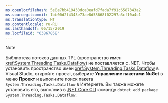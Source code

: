 ```yaml
---
ms.openlocfilehash: 5e0e7bb419438dca0eafd7fada7f91c6587343a2
ms.sourcegitcommit: 1bb00d2f4343e73ae8d58668f02297a3cf10a4c1
ms.translationtype: HT
ms.contentlocale: ru-RU
ms.lasthandoff: 06/15/2019
ms.locfileid: "63867858"
---
```

> [!NOTE]
> Библиотека потоков данных TPL (пространство имен <xref:System.Threading.Tasks.Dataflow>) не поставляется с .NET. Чтобы установить пространство имен <xref:System.Threading.Tasks.Dataflow> в Visual Studio, откройте проект, выберите **Управление пакетами NuGet** в меню **Проект** и выполните поиск пакета `System.Threading.Tasks.Dataflow` в Интернете. Вы также можете установить его, выполнив в [.NET Core CLI](~/docs/core/tools/index.md) команду `dotnet add package System.Threading.Tasks.Dataflow`.
